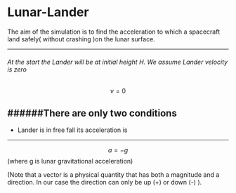 # Lunar-Lander
The aim of the simulation is to find the acceleration to which a spacecraft land safely( without crashing )on the lunar surface.

---------

###### At the start the Lander will be at initial height H. We assume Lander velocity is zero
$$v=0$$

######There are only two conditions
-----
-  Lander is in free fall its acceleration is

------

$$a = -g$$ (where g is lunar gravitational acceleration)

(Note that a vector is a physical quantity that has both a magnitude and a direction. In our case the direction can only be up (+) or down (-) ).


